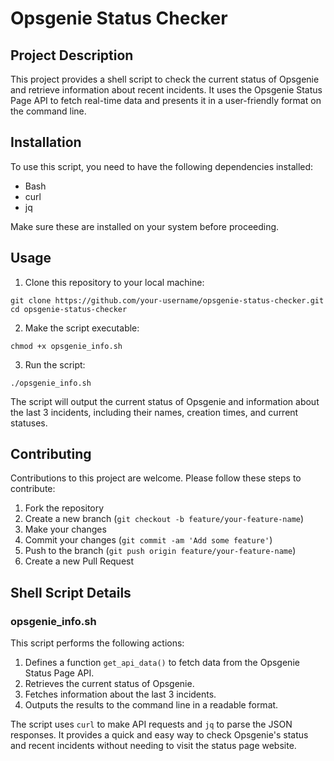 # Opsgenie Status Checker

## Project Description

This project provides a shell script to check the current status of Opsgenie and retrieve information about recent incidents. It uses the Opsgenie Status Page API to fetch real-time data and presents it in a user-friendly format on the command line.

## Installation

To use this script, you need to have the following dependencies installed:

- Bash
- curl
- jq

Make sure these are installed on your system before proceeding.

## Usage

1. Clone this repository to your local machine:

```
git clone https://github.com/your-username/opsgenie-status-checker.git
cd opsgenie-status-checker
```

2. Make the script executable:

```
chmod +x opsgenie_info.sh
```

3. Run the script:

```
./opsgenie_info.sh
```

The script will output the current status of Opsgenie and information about the last 3 incidents, including their names, creation times, and current statuses.

## Contributing

Contributions to this project are welcome. Please follow these steps to contribute:

1. Fork the repository
2. Create a new branch (`git checkout -b feature/your-feature-name`)
3. Make your changes
4. Commit your changes (`git commit -am 'Add some feature'`)
5. Push to the branch (`git push origin feature/your-feature-name`)
6. Create a new Pull Request

## Shell Script Details

### opsgenie_info.sh

This script performs the following actions:

1. Defines a function `get_api_data()` to fetch data from the Opsgenie Status Page API.
2. Retrieves the current status of Opsgenie.
3. Fetches information about the last 3 incidents.
4. Outputs the results to the command line in a readable format.

The script uses `curl` to make API requests and `jq` to parse the JSON responses. It provides a quick and easy way to check Opsgenie's status and recent incidents without needing to visit the status page website.